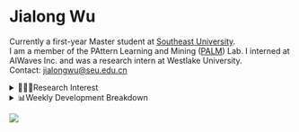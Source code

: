 #  Jialong Wu

Currently a first-year Master student at [Southeast University](https://www.seu.edu.cn/english/).<br>
I am a member of the PAttern Learning and Mining ([PALM](http://palm.seu.edu.cn/home.html)) Lab. I interned at AIWaves Inc. and was a research intern at Westlake University.<br>
Contact: jialongwu@seu.edu.cn
<details><summary>👨🏻‍💻Research Interest</summary>
My current research interests primarily encompass three aspects:

- Exploring the **synergies** between large-scale and small-scale models.
- Investigating the <strong>personalization and interactive</strong> abilities of LLMs.
- Utilizing  <strong>causal inference</strong>  to mitigate bias in conventional NLP tasks.

Recent works:
[Constituency Parsing using LLMs](https://arxiv.org/pdf/2310.19462.pdf), [Agents](https://arxiv.org/pdf/2309.07870.pdf)
</details>

<details><summary>📊Weekly Development Breakdown</summary>

<!--START_SECTION:waka-->

```txt
From: 24 January 2024 - To: 31 January 2024

Total Time: 7 hrs 20 mins

Python       4 hrs 45 mins   ████████████████▒░░░░░░░░   64.87 %
Other        1 hr 7 mins     ███▓░░░░░░░░░░░░░░░░░░░░░   15.28 %
Text         27 mins         █▓░░░░░░░░░░░░░░░░░░░░░░░   06.24 %
Bash         23 mins         █▒░░░░░░░░░░░░░░░░░░░░░░░   05.35 %
HTML         21 mins         █▒░░░░░░░░░░░░░░░░░░░░░░░   04.79 %
```

<!--END_SECTION:waka-->

[![wakatime](https://wakatime.com/badge/user/c6720b29-9431-4a60-bc9d-e1fb2b6bd65f.svg)](https://wakatime.com/@c6720b29-9431-4a60-bc9d-e1fb2b6bd65f)
</details>

![](https://komarev.com/ghpvc/?username=callanwu)
